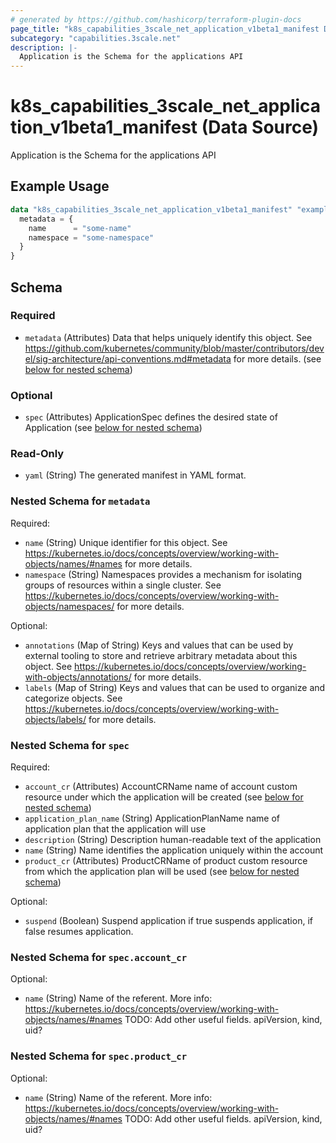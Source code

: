 ```yaml
---
# generated by https://github.com/hashicorp/terraform-plugin-docs
page_title: "k8s_capabilities_3scale_net_application_v1beta1_manifest Data Source - terraform-provider-k8s"
subcategory: "capabilities.3scale.net"
description: |-
  Application is the Schema for the applications API
---
```


# k8s_capabilities_3scale_net_application_v1beta1_manifest (Data Source)

Application is the Schema for the applications API

## Example Usage

```terraform
data "k8s_capabilities_3scale_net_application_v1beta1_manifest" "example" {
  metadata = {
    name      = "some-name"
    namespace = "some-namespace"
  }
}
```

<!-- schema generated by tfplugindocs -->
## Schema

### Required

- `metadata` (Attributes) Data that helps uniquely identify this object. See https://github.com/kubernetes/community/blob/master/contributors/devel/sig-architecture/api-conventions.md#metadata for more details. (see [below for nested schema](#nestedatt--metadata))

### Optional

- `spec` (Attributes) ApplicationSpec defines the desired state of Application (see [below for nested schema](#nestedatt--spec))

### Read-Only

- `yaml` (String) The generated manifest in YAML format.

<a id="nestedatt--metadata"></a>
### Nested Schema for `metadata`

Required:

- `name` (String) Unique identifier for this object. See https://kubernetes.io/docs/concepts/overview/working-with-objects/names/#names for more details.
- `namespace` (String) Namespaces provides a mechanism for isolating groups of resources within a single cluster. See https://kubernetes.io/docs/concepts/overview/working-with-objects/namespaces/ for more details.

Optional:

- `annotations` (Map of String) Keys and values that can be used by external tooling to store and retrieve arbitrary metadata about this object. See https://kubernetes.io/docs/concepts/overview/working-with-objects/annotations/ for more details.
- `labels` (Map of String) Keys and values that can be used to organize and categorize objects. See https://kubernetes.io/docs/concepts/overview/working-with-objects/labels/ for more details.


<a id="nestedatt--spec"></a>
### Nested Schema for `spec`

Required:

- `account_cr` (Attributes) AccountCRName name of account custom resource under which the application will be created (see [below for nested schema](#nestedatt--spec--account_cr))
- `application_plan_name` (String) ApplicationPlanName name of application plan that the application will use
- `description` (String) Description human-readable text of the application
- `name` (String) Name identifies the application uniquely within the account
- `product_cr` (Attributes) ProductCRName of product custom resource from which the application plan will be used (see [below for nested schema](#nestedatt--spec--product_cr))

Optional:

- `suspend` (Boolean) Suspend application if true suspends application, if false resumes application.

<a id="nestedatt--spec--account_cr"></a>
### Nested Schema for `spec.account_cr`

Optional:

- `name` (String) Name of the referent. More info: https://kubernetes.io/docs/concepts/overview/working-with-objects/names/#names TODO: Add other useful fields. apiVersion, kind, uid?


<a id="nestedatt--spec--product_cr"></a>
### Nested Schema for `spec.product_cr`

Optional:

- `name` (String) Name of the referent. More info: https://kubernetes.io/docs/concepts/overview/working-with-objects/names/#names TODO: Add other useful fields. apiVersion, kind, uid?
